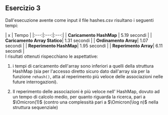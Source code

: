 ## Esercizio 3

Dall'esecuzione avente come input il file hashes.csv risultano i seguenti tempi:

| x | Tempo |
|:---:|:---:|:---:|
| **Caricamento HashMap** | 5.19 secondi |
| **Caricamento Array Statico**| 1.31 secondi |
| **Ordinamento Array**| 1.07 secondi |
| **Reperimento HashMap**| 1.95 secondi |
| **Reperimento Array**| 6.11 secondi |
<br>
I risultati ottenuti rispecchiano le aspettative: 

1. i tempi di caricamento dell'array sono inferiori a quelli della struttura HashMap (sia per l'accesso diretto sicuro dato dall'array sia per la funzione ``` rehash() ```, atta al reperimento più veloce delle associazioni nelle future interrogazioni).

2. Il reperimento delle associazioni è più veloce nell' HashMap, dovuto ad un tempo di calcolo medio, per quanto riguarda la ricerca, pari a $`\Omicron(1)`$ (contro una complessità pari a $`\Omicron(\log n)`$ nella struttura sequenziale)